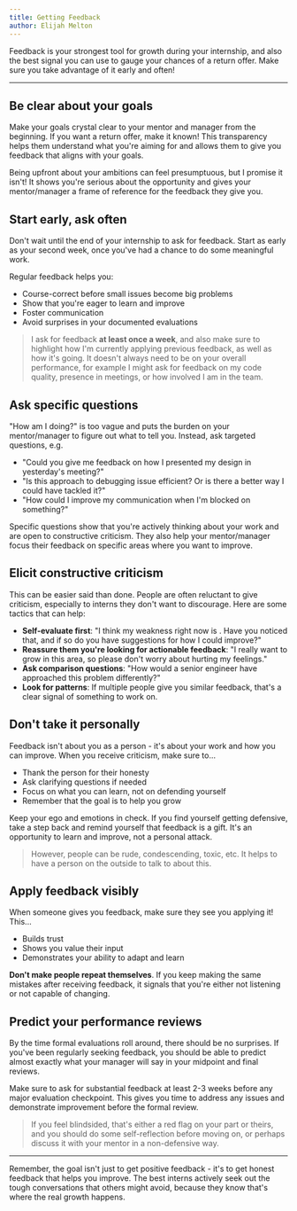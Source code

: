 ```yaml
---
title: Getting Feedback
author: Elijah Melton
---
```

Feedback is your strongest tool for growth during your internship, and also the best signal you can use to gauge your chances of a return offer. Make sure you take advantage of it early and often!

---

## Be clear about your goals

Make your goals crystal clear to your mentor and manager from the beginning. If you want a return offer, make it known! This transparency helps them understand what you're aiming for and allows them to give you feedback that aligns with your goals.

Being upfront about your ambitions can feel presumptuous, but I promise it isn't! It shows you're serious about the opportunity and gives your mentor/manager a frame of reference for the feedback they give you.

## Start early, ask often

Don't wait until the end of your internship to ask for feedback. Start as early as your second week, once you've had a chance to do some meaningful work.

Regular feedback helps you:
- Course-correct before small issues become big problems
- Show that you're eager to learn and improve
- Foster communication
- Avoid surprises in your documented evaluations

> I ask for feedback **at least once a week**, and also make sure to highlight how I'm currently applying previous feedback, as well as how it's going. It doesn't always need to be on your overall performance, for example I might ask for feedback on my code quality, presence in meetings, or how involved I am in the team.

## Ask specific questions

"How am I doing?" is too vague and puts the burden on your mentor/manager to figure out what to tell you. Instead, ask targeted questions, e.g.

- "Could you give me feedback on how I presented my design in yesterday's meeting?"
- "Is this approach to debugging <X> issue efficient? Or is there a better way I could have tackled it?"
- "How could I improve my communication when I'm blocked on something?"

Specific questions show that you're actively thinking about your work and are open to constructive criticism. They also help your mentor/manager focus their feedback on specific areas where you want to improve.

## Elicit constructive criticism

This can be easier said than done. People are often reluctant to give criticism, especially to interns they don't want to discourage. Here are some tactics that can help:

- **Self-evaluate first**: "I think my weakness right now is <X>. Have you noticed that, and if so do you have suggestions for how I could improve?"
- **Reassure them you're looking for actionable feedback**: "I really want to grow in this area, so please don't worry about hurting my feelings."
- **Ask comparison questions**: "How would a senior engineer have approached this problem differently?"
- **Look for patterns**: If multiple people give you similar feedback, that's a clear signal of something to work on.

## Don't take it personally

Feedback isn't about you as a person - it's about your work and how you can improve. When you receive criticism, make sure to...

- Thank the person for their honesty
- Ask clarifying questions if needed
- Focus on what you can learn, not on defending yourself
- Remember that the goal is to help you grow

Keep your ego and emotions in check. If you find yourself getting defensive, take a step back and remind yourself that feedback is a gift. It's an opportunity to learn and improve, not a personal attack.

> However, people can be rude, condescending, toxic, etc. It helps to have a person on the outside to talk to about this.

## Apply feedback visibly

When someone gives you feedback, make sure they see you applying it! This...

- Builds trust
- Shows you value their input
- Demonstrates your ability to adapt and learn

**Don't make people repeat themselves**. If you keep making the same mistakes after receiving feedback, it signals that you're either not listening or not capable of changing.

## Predict your performance reviews

By the time formal evaluations roll around, there should be no surprises. If you've been regularly seeking feedback, you should be able to predict almost exactly what your manager will say in your midpoint and final reviews.

Make sure to ask for substantial feedback at least 2-3 weeks before any major evaluation checkpoint. This gives you time to address any issues and demonstrate improvement before the formal review.

> If you feel blindsided, that's either a red flag on your part or theirs, and you should do some self-reflection before moving on, or perhaps discuss it with your mentor in a non-defensive way.

---

Remember, the goal isn't just to get positive feedback - it's to get honest feedback that helps you improve. The best interns actively seek out the tough conversations that others might avoid, because they know that's where the real growth happens.
